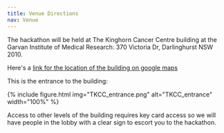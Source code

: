 ```yaml
---
title: Venue Directions
nav: Venue
---
```


The hackathon will be held at The Kinghorn Cancer Centre building at the Garvan Institute of Medical Research: 370 Victoria Dr, Darlinghurst NSW 2010.

Here's a [link for the location of the building on google maps](https://maps.app.goo.gl/aFByJfyT8XjFKHts5)

This is the entrance to the building:

{% include figure.html img="TKCC_entrance.png" alt="TKCC_entrance" width="100%" %}


Access to other levels of the building requires key card access so we will have people in the lobby with a clear sign to escort you to the hackathon.